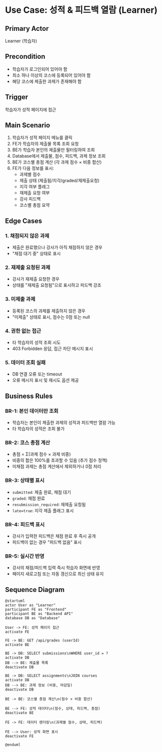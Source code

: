 # Use Case: 성적 & 피드백 열람 (Learner)

## Primary Actor
Learner (학습자)

## Precondition
- 학습자가 로그인되어 있어야 함
- 최소 하나 이상의 코스에 등록되어 있어야 함
- 해당 코스에 제출한 과제가 존재해야 함

## Trigger
학습자가 성적 페이지에 접근

## Main Scenario

1. 학습자가 성적 페이지 메뉴를 클릭
2. FE가 학습자의 제출물 목록 조회 요청
3. BE가 학습자 본인의 제출물만 필터링하여 조회
4. Database에서 제출물, 점수, 피드백, 과제 정보 조회
5. BE가 코스별 총점 계산 (각 과제 점수 × 비중 합산)
6. FE가 다음 정보를 표시:
   - 과제별 점수
   - 제출 상태 (제출됨/지각/graded/재제출요청)
   - 지각 여부 플래그
   - 재제출 요청 여부
   - 강사 피드백
   - 코스별 총점 요약

## Edge Cases

### 1. 채점되지 않은 과제
- 제출은 완료했으나 강사가 아직 채점하지 않은 경우
- "채점 대기 중" 상태로 표시

### 2. 재제출 요청된 과제
- 강사가 재제출 요청한 경우
- 상태를 "재제출 요청됨"으로 표시하고 피드백 강조

### 3. 미제출 과제
- 등록된 코스의 과제를 제출하지 않은 경우
- "미제출" 상태로 표시, 점수는 0점 또는 null

### 4. 권한 없는 접근
- 타 학습자의 성적 조회 시도
- 403 Forbidden 응답, 접근 차단 메시지 표시

### 5. 데이터 조회 실패
- DB 연결 오류 또는 timeout
- 오류 메시지 표시 및 재시도 옵션 제공

## Business Rules

### BR-1: 본인 데이터만 조회
- 학습자는 본인이 제출한 과제의 성적과 피드백만 열람 가능
- 타 학습자의 성적은 조회 불가

### BR-2: 코스 총점 계산
- 총점 = Σ(과제 점수 × 과제 비중)
- 비중의 합은 100%를 초과할 수 있음 (추가 점수 정책)
- 미채점 과제는 총점 계산에서 제외하거나 0점 처리

### BR-3: 상태별 표시
- `submitted`: 제출 완료, 채점 대기
- `graded`: 채점 완료
- `resubmission_required`: 재제출 요청됨
- `late=true`: 지각 제출 플래그 표시

### BR-4: 피드백 표시
- 강사가 입력한 피드백은 채점 완료 후 즉시 공개
- 피드백이 없는 경우 "피드백 없음" 표시

### BR-5: 실시간 반영
- 강사의 채점/피드백 입력 즉시 학습자 화면에 반영
- 페이지 새로고침 또는 자동 갱신으로 최신 상태 유지

## Sequence Diagram

```plantuml
@startuml
actor User as "Learner"
participant FE as "Frontend"
participant BE as "Backend API"
database DB as "Database"

User -> FE: 성적 페이지 접근
activate FE

FE -> BE: GET /api/grades (userId)
activate BE

BE -> DB: SELECT submissions\nWHERE user_id = ?
activate DB
DB --> BE: 제출물 목록
deactivate DB

BE -> DB: SELECT assignments\nJOIN courses
activate DB
DB --> BE: 과제 정보 (비중, 마감일)
deactivate DB

BE -> BE: 코스별 총점 계산\n(점수 × 비중 합산)

BE --> FE: 성적 데이터\n(점수, 상태, 피드백, 총점)
deactivate BE

FE -> FE: 데이터 렌더링\n(과제별 점수, 상태, 피드백)

FE --> User: 성적 화면 표시
deactivate FE

@enduml
```
